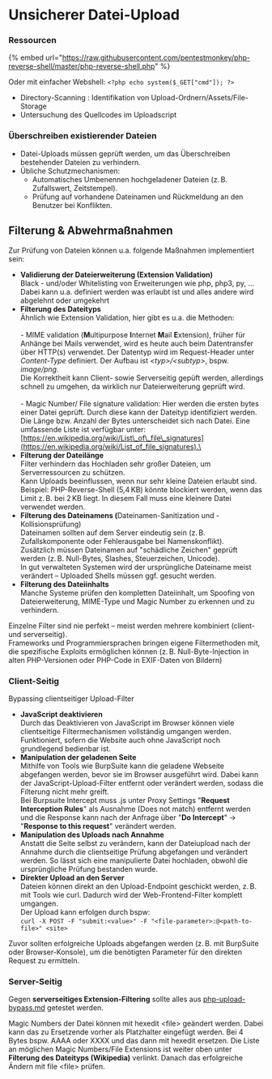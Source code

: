 # Unsicherer Datei-Upload

### Ressourcen

{% embed url="https://raw.githubusercontent.com/pentestmonkey/php-reverse-shell/master/php-reverse-shell.php" %}

Oder mit einfacher Webshell: `<?php echo system($_GET["cmd"]); ?>`

* Directory-Scanning : Identifikation von Upload-Ordnern/Assets/File-Storage
* Untersuchung des Quellcodes im Uploadscript

### Überschreiben existierender Dateien

* Datei-Uploads müssen geprüft werden, um das Überschreiben bestehender Dateien zu verhindern.
* Übliche Schutzmechanismen:
  * Automatisches Umbenennen hochgeladener Dateien (z. B. Zufallswert, Zeitstempel).
  * Prüfung auf vorhandene Dateinamen und Rückmeldung an den Benutzer bei Konflikten.



## Filterung & Abwehrmaßnahmen

Zur Prüfung von Dateien können u.a. folgende Maßnahmen implementiert sein:

* **Validierung der Dateierweiterung (Extension Validation)**\
  Black - und/oder Whitelisting von Erweiterungen  wie php, php3, py, ...\
  Dabei kann u.a. definiert werden was erlaubt ist und alles andere wird abgelehnt oder umgekehrt\
  &#x20;
* **Filterung des Dateityps**\
  Ähnlich wie Extension Validation, hier gibt es u.a. die Methoden:\
  \
  \- MIME validation (**M**ultipurpose **I**nternet **M**ail **E**xtension), früher für Anhänge bei Mails verwendet, wird es heute auch beim Datentransfer über HTTP(s) verwendet. Der Datentyp wird im Request-Header unter _Content-Type_ definiert. Der Aufbau ist _\<typ>/\<subtyp>_, bspw. _image/png._\
  Die Korrektheit kann Client- sowie Serverseitig gepüft werden, allerdings schnell zu umgehen, da wirklich nur Dateierweiterung geprüft wird.\
  &#x20;\
  \- Magic Number/ File signature validation: Hier werden die ersten bytes einer Datei geprüft. Durch diese kann der Dateityp identifiziert werden. Die Länge bzw. Anzahl der Bytes unterscheidet sich nach Datei. Eine umfassende Liste ist verfügbar unter: [https://en.wikipedia.org/wiki/List\_of\_file\_signatures](https://en.wikipedia.org/wiki/List_of_file_signatures).\
  &#x20;
* **Filterung der Dateilänge**\
  Filter verhindern das Hochladen sehr großer Dateien, um Serverressourcen zu schützen.\
  Kann Uploads beeinflussen, wenn nur sehr kleine Dateien erlaubt sind. Beispiel: PHP-Reverse-Shell (5,4 KB) könnte blockiert werden, wenn das Limit z. B. bei 2 KB liegt. In diesem Fall muss eine kleinere Datei verwendet werden.\
  &#x20;
* **Filterung des Dateinamens (**&#x44;ateinamen-Sanitization und -Kollisionsprüfung)\
  Dateinamen sollten auf dem Server eindeutig sein (z. B. Zufallskomponente oder Fehlerausgabe bei Namenskonflikt).\
  Zusätzlich müssen Dateinamen auf "schädliche Zeichen" geprüft werden (z. B. Null-Bytes, Slashes, Steuerzeichen, Unicode).\
  In gut verwalteten Systemen wird der ursprüngliche Dateiname meist verändert – Uploaded Shells müssen ggf. gesucht werden.\
  &#x20;
* **Filterung des Dateiinhalts**\
  Manche Systeme prüfen den kompletten Dateiinhalt, um Spoofing von Dateierweiterung, MIME-Type und Magic Number zu erkennen und zu verhindern.\
  &#x20;

Einzelne Filter sind nie perfekt – meist werden mehrere kombiniert (client- und serverseitig).\
Frameworks und Programmiersprachen bringen eigene Filtermethoden mit, die spezifische Exploits ermöglichen können (z. B. Null-Byte-Injection in alten PHP-Versionen oder PHP-Code in EXIF-Daten von Bildern)\
&#x20;

### Client-Seitig

Bypassing clientseitiger Upload-Filter

* **JavaScript deaktivieren**\
  Durch das Deaktivieren von JavaScript im Browser können viele clientseitige Filtermechanismen vollständig umgangen werden. Funktioniert, sofern die Website auch ohne JavaScript noch grundlegend bedienbar ist.\
  &#x20;
* **Manipulation der geladenen Seite**\
  Mithilfe von Tools wie BurpSuite kann die geladene Webseite abgefangen werden, bevor sie im Browser ausgeführt wird. Dabei kann der JavaScript-Upload-Filter entfernt oder verändert werden, sodass die Filterung nicht mehr greift. \
  Bei Burpsuite Intercept muss .js unter Proxy Settings "**Request Interception Rules**" als Ausnahme (Does not match) entfernt werden und die Response kann nach der Anfrage über "**Do Intercept**" -> "**Response to this request**" verändert werden.\
  &#x20;
* **Manipulation des Uploads nach Annahme**\
  Anstatt die Seite selbst zu verändern, kann der Dateiupload nach der Annahme durch die clientseitige Prüfung abgefangen und verändert werden. So lässt sich eine manipulierte Datei hochladen, obwohl die ursprüngliche Prüfung bestanden wurde.\
  &#x20;
* **Direkter Upload an den Server**\
  Dateien können direkt an den Upload-Endpoint geschickt werden, z. B. mit Tools wie curl. Dadurch wird der Web-Frontend-Filter komplett umgangen.\
  Der Upload kann erfolgen durch bspw: \
  `curl -X POST -F "submit:<value>" -F "<file-parameter>:@<path-to-file>" <site>`



Zuvor sollten erfolgreiche Uploads abgefangen werden (z. B. mit BurpSuite oder Browser-Konsole), um die benötigten Parameter für den direkten Request zu ermitteln.\
&#x20;

### Server-Seitig

Gegen **serverseitiges Extension-Filtering** sollte alles aus [php-upload-bypass.md](php-upload-bypass.md "mention") getestet werden.

Magic Numbers der Datei können mit hexedit \<file> geändert werden. Dabei kann das zu Ersetzende vorher als Platzhalter eingefügt werden. Bei 4 Bytes bspw. AAAA oder XXXX und das dann mit hexedit ersetzen. Die Liste an möglichen Magic Numbers/File Extensions ist weiter oben unter **Filterung des Dateityps (Wikipedia)** verlinkt. Danach das erfolgreiche Ändern mit file \<file> prüfen.





